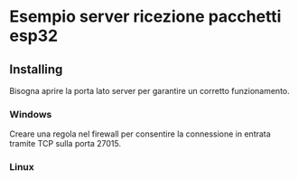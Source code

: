 # Esempio server ricezione pacchetti esp32


## Installing
Bisogna aprire la porta lato server per garantire un corretto funzionamento.

### Windows
  Creare una regola nel firewall per consentire la connessione in entrata tramite TCP sulla porta 27015.
  
### Linux

